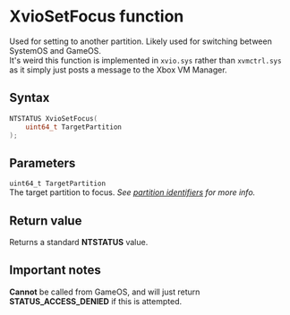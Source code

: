 # XvioSetFocus function
Used for setting to another partition. Likely used for switching between SystemOS and GameOS.  
It's weird this function is implemented in `xvio.sys` rather than `xvmctrl.sys` as it simply just posts a message to the Xbox VM Manager.

## Syntax
```cpp title='C++'
NTSTATUS XvioSetFocus(
    uint64_t TargetPartition
);
```

## Parameters
`uint64_t TargetPartition`  
The target partition to focus. *See [partition identifiers](./xvio-overview.md/#partition-identifiers) for more info.*

## Return value
Returns a standard **NTSTATUS** value.

## Important notes
**Cannot** be called from GameOS, and will just return **STATUS_ACCESS_DENIED** if this is attempted.
